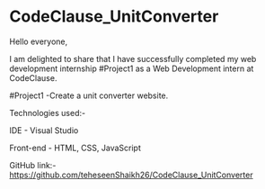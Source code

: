 # CodeClause_UnitConverter
Hello everyone,

I am delighted to share that I have successfully completed my web development internship #Project1 as a Web Development intern at CodeClause.

#Project1 -Create a unit converter website.

Technologies used:-

IDE - Visual Studio

Front-end - HTML, CSS, JavaScript

GitHub link:- https://github.com/teheseenShaikh26/CodeClause_UnitConverter

